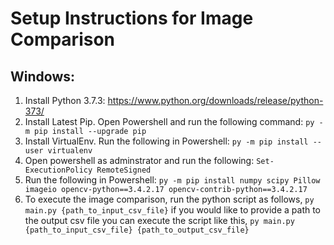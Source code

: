 
# Setup Instructions for Image Comparison

## Windows:

1) Install Python 3.7.3: https://www.python.org/downloads/release/python-373/
2) Install Latest Pip. Open Powershell and run the following command: `py -m pip install --upgrade pip`
3) Install VirtualEnv. Run the following in Powershell: `py -m pip install --user virtualenv`
4) Open powershell as adminstrator and run the following: `Set-ExecutionPolicy RemoteSigned`
5) Run the following in Powershell: `py -m pip install numpy scipy Pillow imageio opencv-python==3.4.2.17 opencv-contrib-python==3.4.2.17`
6) To execute the image comparison, run the python script as follows, `py main.py {path_to_input_csv_file}` if you would like to provide a path to the output csv file you can execute the script like this, `py main.py {path_to_input_csv_file} {path_to_output_csv_file}`
